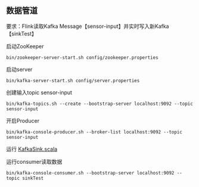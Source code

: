 ## 数据管道
要求：Flink读取Kafka Message【sensor-input】并实时写入新Kafka【sinkTest】  

启动ZooKeeper
```
bin/zookeeper-server-start.sh config/zookeeper.properties 
```
    
启动server
```
bin/kafka-server-start.sh config/server.properties
```

创建输入topic sensor-input
```
bin/kafka-topics.sh --create --bootstrap-server localhost:9092 --topic sensor-input
```

开启Producer
```
bin/kafka-console-producer.sh --broker-list localhost:9092 --topic sensor-input
```
运行 [KafkaSink.scala](./KafkaSink.scala)

运行consumer读取数据
```
bin/kafka-console-consumer.sh --bootstrap-server localhost:9092 --topic sinkTest
```